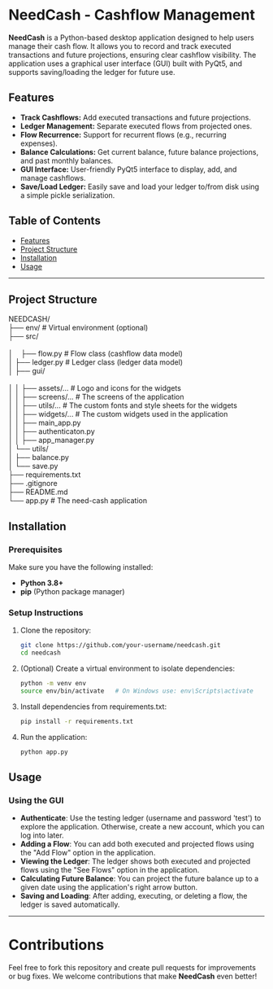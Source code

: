 # NeedCash - Cashflow Management

**NeedCash** is a Python-based desktop application designed to help users manage their cash flow. It allows you to record and track executed transactions and future projections, ensuring clear cashflow visibility. The application uses a graphical user interface (GUI) built with PyQt5, and supports saving/loading the ledger for future use.

## Features

- **Track Cashflows:** Add executed transactions and future projections.
- **Ledger Management:** Separate executed flows from projected ones.
- **Flow Recurrence:** Support for recurrent flows (e.g., recurring expenses).
- **Balance Calculations:** Get current balance, future balance projections, and past monthly balances.
- **GUI Interface:** User-friendly PyQt5 interface to display, add, and manage cashflows.
- **Save/Load Ledger:** Easily save and load your ledger to/from disk using a simple pickle serialization.

## Table of Contents

- [Features](#features)
- [Project Structure](#project-structure)
- [Installation](#installation)
- [Usage](#usage)

---

## Project Structure

NEEDCASH/<br>
├── env/                  # Virtual environment (optional)<br>
├── src/<br>                     
│   &nbsp;&nbsp;&nbsp;├── flow.py           # Flow class (cashflow data model)<br>
│   ├── ledger.py         # Ledger class (ledger data model)<br>
│   ├── gui/<br>                 
│   │   ├── assets/...    # Logo and icons for the widgets<br>
│   │   ├── screens/...   # The screens of the application<br>
│   │   ├── utils/...     # The custom fonts and style sheets for the widgets<br>
│   │   ├── widgets/...   # The custom widgets used in the application<br>
│   │   ├── main_app.py<br>
│   │   ├── authenticaton.py<br>
│   │   ├── app_manager.py<br>
│   └── utils/<br>
│       ├── balance.py<br>
│       └── save.py<br>
├── requirements.txt<br>
├── .gitignore<br>
├── README.md<br>
└── app.py    # The need-cash application<br>

## Installation

### Prerequisites

Make sure you have the following installed:
- **Python 3.8+**
- **pip** (Python package manager)

### Setup Instructions

1. Clone the repository:

   ```bash
   git clone https://github.com/your-username/needcash.git
   cd needcash
   ```

2. (Optional) Create a virtual environment to isolate dependencies:
    ```bash
    python -m venv env
    source env/bin/activate   # On Windows use: env\Scripts\activate
    ```

3. Install dependencies from requirements.txt:
    ```bash
    pip install -r requirements.txt
    ```

4. Run the application:
    ```bash
    python app.py
    ```

## Usage

### Using the GUI

* **Authenticate**: Use the testing ledger (username and password 'test') to explore the application. Otherwise, create a new account, which you can log into later.
* **Adding a Flow**: You can add both executed and projected flows using the "Add Flow" option in the application.
* **Viewing the Ledger**: The ledger shows both executed and projected flows using the "See Flows" option in the application.
* **Calculating Future Balance**: You can project the future balance up to a given date using the application's right arrow button.
* **Saving and Loading**: After adding, executing, or deleting a flow, the ledger is saved automatically.

---

# Contributions

Feel free to fork this repository and create pull requests for improvements or bug fixes. We welcome contributions that make **NeedCash** even better!

